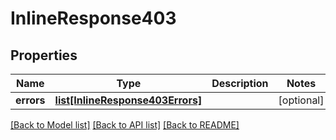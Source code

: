 # InlineResponse403

## Properties
Name | Type | Description | Notes
------------ | ------------- | ------------- | -------------
**errors** | [**list[InlineResponse403Errors]**](InlineResponse403Errors.md) |  | [optional] 

[[Back to Model list]](../README.md#documentation-for-models) [[Back to API list]](../README.md#documentation-for-api-endpoints) [[Back to README]](../README.md)


